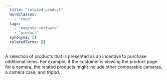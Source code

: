 ```yaml
---
  title: "related product"
  wordClasses:
    - "noun"
  tags:
    - "magento-software"
    - "product"
  synonyms: []
  relatedTerms: []
---
```

A selection of products that is presented as an incentive to purchase additional items. For example, if the customer is viewing the product page for a camera, the related products might include other comparable cameras, a camera case, and tripod.

